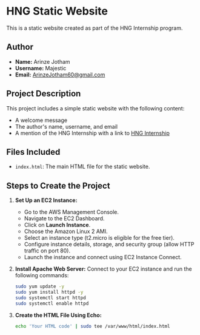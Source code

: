 # HNG Static Website

This is a static website created as part of the HNG Internship program.

## Author
- **Name:** Arinze Jotham
- **Username:** Majestic
- **Email:** ArinzeJotham60@gmail.com

## Project Description
This project includes a simple static website with the following content:
- A welcome message
- The author's name, username, and email
- A mention of the HNG Internship with a link to [HNG Internship](https://hng.tech)

## Files Included
- `index.html`: The main HTML file for the static website.

## Steps to Create the Project

1. **Set Up an EC2 Instance:**
   - Go to the AWS Management Console.
   - Navigate to the EC2 Dashboard.
   - Click on **Launch Instance**.
   - Choose the Amazon Linux 2 AMI.
   - Select an instance type (t2.micro is eligible for the free tier).
   - Configure instance details, storage, and security group (allow HTTP traffic on port 80).
   - Launch the instance and connect using EC2 Instance Connect.

2. **Install Apache Web Server:**
   Connect to your EC2 instance and run the following commands:
   ```sh
   sudo yum update -y
   sudo yum install httpd -y
   sudo systemctl start httpd
   sudo systemctl enable httpd

3. **Create the HTML File Using Echo:**
   ```sh
   echo 'Your HTML code' | sudo tee /var/www/html/index.html
